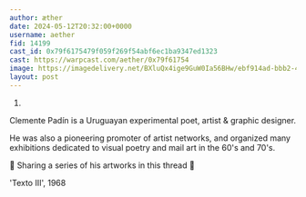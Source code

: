 ```yaml
---
author: æther
date: 2024-05-12T20:32:00+0000
username: aether
fid: 14199
cast_id: 0x79f6175479f059f269f54abf6ec1ba9347ed1323
cast: https://warpcast.com/aether/0x79f61754
image: https://imagedelivery.net/BXluQx4ige9GuW0Ia56BHw/ebf914ad-bbb2-4676-6229-553fe9bc7400/original
layout: post
---
```

1.   
  
Clemente Padín is a Uruguayan experimental poet, artist & graphic designer.  
  
He was also a pioneering promoter of artist networks, and organized many exhibitions dedicated to visual poetry and mail art in the 60's and 70's.  
  
🧵 Sharing a series of his artworks in this thread 🧵   
  
'Texto III', 1968  

<img src='https://imagedelivery.net/BXluQx4ige9GuW0Ia56BHw/ebf914ad-bbb2-4676-6229-553fe9bc7400/original' alt='' referrerpolicy='no-referrer'/>